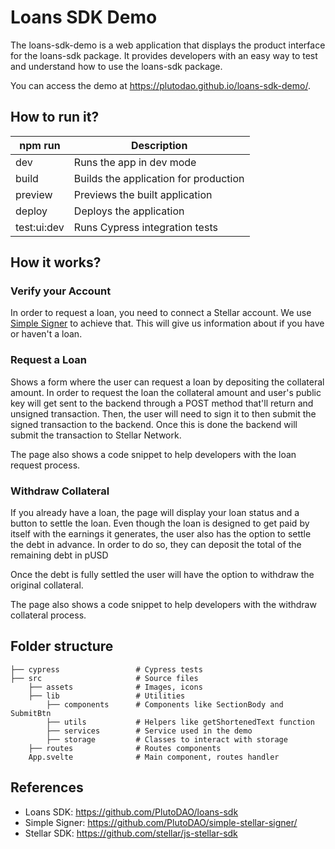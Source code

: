 # Loans SDK Demo

The loans-sdk-demo is a web application that displays the product interface for the loans-sdk package. It provides developers with an easy way to test and understand how to use the loans-sdk package.

You can access the demo at https://plutodao.github.io/loans-sdk-demo/.

## How to run it?

<table>
    <thead>
        <tr>
            <th>npm run</th>
            <th>Description</th>
        </tr>
    </thead>
    <tbody>
      <tr>
          <td>dev</td>
          <td>Runs the app in dev mode</td>
      </tr>
      <tr>
        <td>build</td>
        <td>Builds the application for production</td>
      </td>
      <tr>
        <td>preview</td>
        <td>Previews the built application</td>
      </td>
      <tr>
        <td>deploy</td>
        <td>Deploys the application</td>
      </td>
      <tr>
        <td>test:ui:dev</td>
        <td>Runs Cypress integration tests</td>
      </td>
    </tbody>
</table>

## How it works?

### Verify your Account

In order to request a loan, you need to connect a Stellar account. We use [Simple Signer](https://github.com/PlutoDAO/simple-stellar-signer/) to achieve that. This will give us information about if you have or haven't a loan.

### Request a Loan

Shows a form where the user can request a loan by depositing the collateral amount. In order to request the loan the collateral amount and user's public key will get sent to the backend through a POST method that'll return and unsigned transaction. Then, the user will need to sign it to then submit the signed transaction to the backend. Once this is done the backend will submit the transaction to Stellar Network.

The page also shows a code snippet to help developers with the loan request process.

### Withdraw Collateral

If you already have a loan, the page will display your loan status and a button to settle the loan. Even though the loan is designed to get paid by itself with the earnings it generates, the user also has the option to settle the debt in advance. In order to do so, they can deposit the total of the remaining debt in pUSD

Once the debt is fully settled the user will have the option to withdraw the original collateral.

The page also shows a code snippet to help developers with the withdraw collateral process.

## Folder structure

    ├── cypress                 # Cypress tests
    ├── src                     # Source files
        ├── assets              # Images, icons
        ├── lib                 # Utilities
            ├── components      # Components like SectionBody and SubmitBtn
            ├── utils           # Helpers like getShortenedText function
            ├── services        # Service used in the demo
            ├── storage         # Classes to interact with storage
        ├── routes              # Routes components
        App.svelte              # Main component, routes handler

## References

- Loans SDK: https://github.com/PlutoDAO/loans-sdk
- Simple Signer: https://github.com/PlutoDAO/simple-stellar-signer/
- Stellar SDK: https://github.com/stellar/js-stellar-sdk

